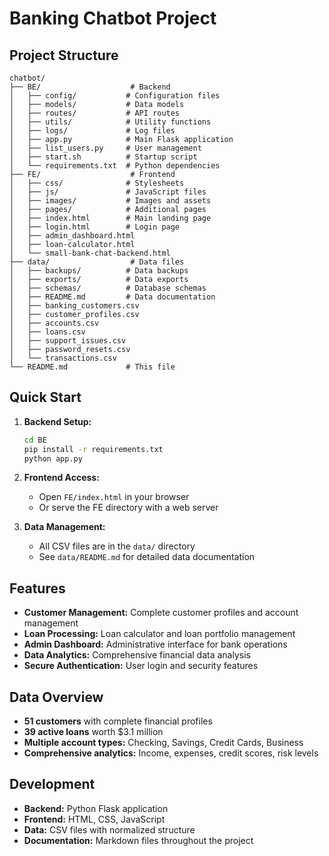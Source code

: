 # Banking Chatbot Project

## Project Structure

```
chatbot/
├── BE/                    # Backend
│   ├── config/           # Configuration files
│   ├── models/           # Data models
│   ├── routes/           # API routes
│   ├── utils/            # Utility functions
│   ├── logs/             # Log files
│   ├── app.py            # Main Flask application
│   ├── list_users.py     # User management
│   ├── start.sh          # Startup script
│   └── requirements.txt  # Python dependencies
├── FE/                    # Frontend
│   ├── css/              # Stylesheets
│   ├── js/               # JavaScript files
│   ├── images/           # Images and assets
│   ├── pages/            # Additional pages
│   ├── index.html        # Main landing page
│   ├── login.html        # Login page
│   ├── admin_dashboard.html
│   ├── loan-calculator.html
│   └── small-bank-chat-backend.html
├── data/                  # Data files
│   ├── backups/          # Data backups
│   ├── exports/          # Data exports
│   ├── schemas/          # Database schemas
│   ├── README.md         # Data documentation
│   ├── banking_customers.csv
│   ├── customer_profiles.csv
│   ├── accounts.csv
│   ├── loans.csv
│   ├── support_issues.csv
│   ├── password_resets.csv
│   └── transactions.csv
└── README.md             # This file
```

## Quick Start

1. **Backend Setup:**
   ```bash
   cd BE
   pip install -r requirements.txt
   python app.py
   ```

2. **Frontend Access:**
   - Open `FE/index.html` in your browser
   - Or serve the FE directory with a web server

3. **Data Management:**
   - All CSV files are in the `data/` directory
   - See `data/README.md` for detailed data documentation

## Features

- **Customer Management:** Complete customer profiles and account management
- **Loan Processing:** Loan calculator and loan portfolio management
- **Admin Dashboard:** Administrative interface for bank operations
- **Data Analytics:** Comprehensive financial data analysis
- **Secure Authentication:** User login and security features

## Data Overview

- **51 customers** with complete financial profiles
- **39 active loans** worth $3.1 million
- **Multiple account types:** Checking, Savings, Credit Cards, Business
- **Comprehensive analytics:** Income, expenses, credit scores, risk levels

## Development

- **Backend:** Python Flask application
- **Frontend:** HTML, CSS, JavaScript
- **Data:** CSV files with normalized structure
- **Documentation:** Markdown files throughout the project
